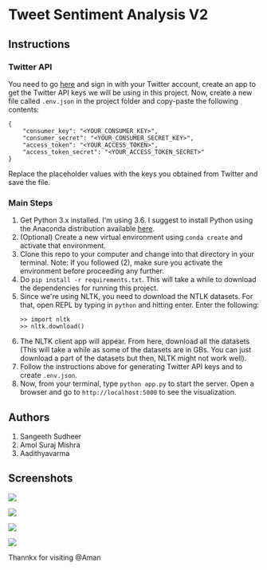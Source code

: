 # Tweet Sentiment Analysis V2

## Instructions

### Twitter API
You need to go [here](https://apps.twitter.com/) and sign in with your Twitter account, create an app to get the Twitter API keys we will be using in this project. Now, create a new file called `.env.json` in the project folder and copy-paste the following contents:
```
{
    "consumer_key": "<YOUR_CONSUMER_KEY>",
    "consumer_secret": "<YOUR_CONSUMER_SECRET_KEY>",
    "access_token": "<YOUR_ACCESS_TOKEN>",
    "access_token_secret": "<YOUR_ACCESS_TOKEN_SECRET>"
}
```
Replace the placeholder values with the keys you obtained from Twitter and save the file.

### Main Steps

1. Get Python 3.x installed. I'm using 3.6. I suggest to install Python using the Anaconda distribution available [here](https://www.continuum.io/downloads).
1. (Optional) Create a new virtual environment using `conda create` and activate that environment.
1. Clone this repo to your computer and change into that directory in your terminal. Note: If you followed (2), make sure you activate the environment before proceeding any further.
1. Do `pip install -r requirements.txt`. This will take a while to download the dependencies for running this project.
1. Since we're using NLTK, you need to download the NTLK datasets. For that, open REPL by typing in `python` and hitting enter. Enter the following:
    ```
    >> import nltk
    >> nltk.download()
    ```
1. The NLTK client app will appear. From here, download all the datasets (This will take a while as some of the datasets are in GBs. You can just download a part of the datasets but then, NLTK might not work well).
1. Follow the instructions above for generating Twitter API keys and to create `.env.json`.
1. Now, from your terminal, type `python app.py` to start the server. Open a browser and go to `http://localhost:5000` to see the visualization.

## Authors
1. Sangeeth Sudheer
2. Amol Suraj Mishra
3. Aadithyavarma

## Screenshots

![](https://i.imgur.com/dqlkcCP.png)

![](https://i.imgur.com/c25PJaW.png)

![](https://i.imgur.com/dPx8M05.png)

![](https://i.imgur.com/jcL2Nyb.png)


Thannkx for visiting @Aman
